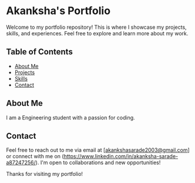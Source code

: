 # Akanksha's Portfolio

Welcome to my portfolio repository! This is where I showcase my projects, skills, and experiences. Feel free to explore and learn more about my work.

## Table of Contents

- [About Me](#about-me)
- [Projects](#projects)
- [Skills](#skills)
- [Contact](#contact)

## About Me

I am a Engineering student with a passion for coding. 

## Contact

Feel free to reach out to me via email at [akankshasarade2003@gmail.com] or connect with me on (https://www.linkedin.com/in/akanksha-sarade-a87247256/).
I'm open to collaborations and new opportunities!

Thanks for visiting my portfolio!
